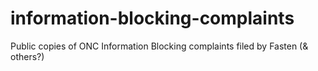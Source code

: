 # information-blocking-complaints
Public copies of ONC Information Blocking complaints filed by Fasten (&amp; others?)

